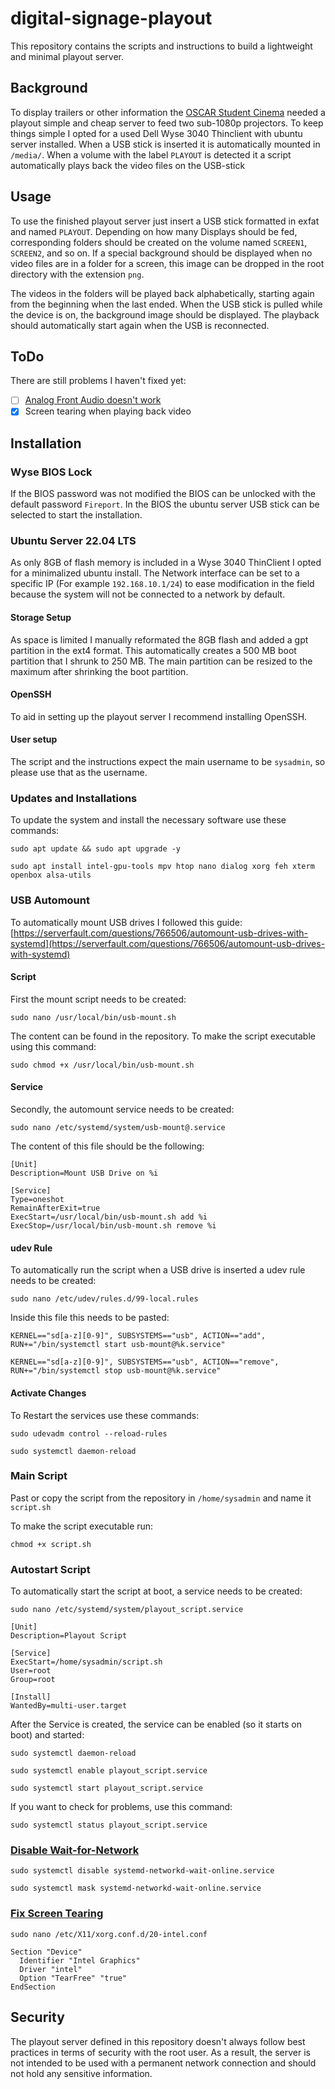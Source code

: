 # digital-signage-playout

This repository contains the scripts and instructions to build a lightweight and minimal playout server.

## Background

To display trailers or other information the [OSCAR Student Cinema](https://www.asta-hsrm.de/freizeit/kino/kino-team/) needed a playout simple and cheap server to feed two sub-1080p projectors. To keep things simple I opted for a used Dell Wyse 3040 Thinclient with ubuntu server installed. When a USB stick is inserted it is automatically mounted in `/media/`. When a volume with the label `PLAYOUT` is detected it a script automatically plays back the video files on the USB-stick

## Usage

To use the finished playout server just insert a USB stick formatted in exfat and named `PLAYOUT`. Depending on how many Displays should be fed, corresponding folders should be created on the volume named `SCREEN1`, `SCREEN2`, and so on. If a special background should be displayed when no video files are in a folder for a screen, this image can be dropped in the root directory with the extension `png`.

The videos in the folders will be played back alphabetically, starting again from the beginning when the last ended. When the USB stick is pulled while the device is on, the background image should be displayed. The playback should automatically start again when the USB is reconnected.

## ToDo

There are still problems I haven't fixed yet:
- [ ] [Analog Front Audio doesn't work](https://www.reddit.com/r/linuxquestions/comments/dfq5ar/looking_for_audio_driver_for_realtek_rt5672/)
- [x] Screen tearing when playing back video

## Installation

### Wyse BIOS Lock

If the BIOS password was not modified the BIOS can be unlocked with the default password `Fireport`. In the BIOS the ubuntu server USB stick can be selected to start the installation.

### Ubuntu Server 22.04 LTS

As only 8GB of flash memory is included in a Wyse 3040 ThinClient I opted for a minimalized ubuntu install. The Network interface can be set to a specific IP (For example `192.168.10.1/24`) to ease modification in the field because the system will not be connected to a network by default.

#### Storage Setup

As space is limited I manually reformated the 8GB flash and added a gpt partition in the ext4 format. This automatically creates a 500 MB boot partition that I shrunk to 250 MB. The main partition can be resized to the maximum after shrinking the boot partition.

#### OpenSSH

To aid in setting up the playout server I recommend installing OpenSSH.

#### User setup

The script and the instructions expect the main username to be `sysadmin`, so please use that as the username.

### Updates and Installations

To update the system and install the necessary software use these commands:

```
sudo apt update && sudo apt upgrade -y
```

```
sudo apt install intel-gpu-tools mpv htop nano dialog xorg feh xterm openbox alsa-utils
```

### USB Automount

To automatically mount USB drives I followed this guide: [https://serverfault.com/questions/766506/automount-usb-drives-with-systemd](https://serverfault.com/questions/766506/automount-usb-drives-with-systemd)

#### Script

First the mount script needs to be created:

```
sudo nano /usr/local/bin/usb-mount.sh
```

The content can be found in the repository. To make the script executable using this command:

```
sudo chmod +x /usr/local/bin/usb-mount.sh
```

#### Service

Secondly, the automount service needs to be created:

```
sudo nano /etc/systemd/system/usb-mount@.service
```

The content of this file should be the following:

```
[Unit]
Description=Mount USB Drive on %i

[Service]
Type=oneshot
RemainAfterExit=true
ExecStart=/usr/local/bin/usb-mount.sh add %i
ExecStop=/usr/local/bin/usb-mount.sh remove %i
```

#### udev Rule

To automatically run the script when a USB drive is inserted a udev rule needs to be created:

```
sudo nano /etc/udev/rules.d/99-local.rules
```

Inside this file this needs to be pasted:

```
KERNEL=="sd[a-z][0-9]", SUBSYSTEMS=="usb", ACTION=="add", RUN+="/bin/systemctl start usb-mount@%k.service"

KERNEL=="sd[a-z][0-9]", SUBSYSTEMS=="usb", ACTION=="remove", RUN+="/bin/systemctl stop usb-mount@%k.service"
```

#### Activate Changes

To Restart the services use these commands:

```
sudo udevadm control --reload-rules
```

```
sudo systemctl daemon-reload
```

### Main Script

Past or copy the script from the repository in `/home/sysadmin` and name it `script.sh`

To make the script executable run:

```
chmod +x script.sh
```

### Autostart Script

To automatically start the script at boot, a service needs to be created:

```
sudo nano /etc/systemd/system/playout_script.service
```

```
[Unit]
Description=Playout Script

[Service]
ExecStart=/home/sysadmin/script.sh
User=root
Group=root

[Install]
WantedBy=multi-user.target
```

After the Service is created, the service can be enabled (so it starts on boot) and started:

```
sudo systemctl daemon-reload
```

```
sudo systemctl enable playout_script.service
```

```
sudo systemctl start playout_script.service
```

If you want to check for problems, use this command:

```
sudo systemctl status playout_script.service
```

### [Disable Wait-for-Network](https://askubuntu.com/questions/972215/a-start-job-is-running-for-wait-for-network-to-be-configured-ubuntu-server-17-1)

```
sudo systemctl disable systemd-networkd-wait-online.service
```

```
sudo systemctl mask systemd-networkd-wait-online.service
```

### [Fix Screen Tearing](https://wiki.archlinux.org/title/intel_graphics)

```
sudo nano /etc/X11/xorg.conf.d/20-intel.conf
```

```
Section "Device"
  Identifier "Intel Graphics"
  Driver "intel"
  Option "TearFree" "true"
EndSection
```

## Security

The playout server defined in this repository doesn't always follow best practices in terms of security with the root user. As a result, the server is not intended to be used with a permanent network connection and should not hold any sensitive information.